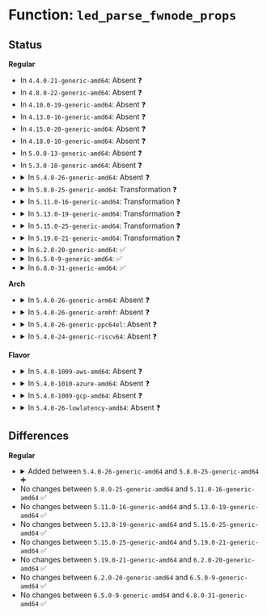 # Function: <code>led_parse_fwnode_props</code>

## Status
<b>Regular</b>
<ul>
<li>
In <code>4.4.0-21-generic-amd64</code>: Absent ❓
</li>
<li>
In <code>4.8.0-22-generic-amd64</code>: Absent ❓
</li>
<li>
In <code>4.10.0-19-generic-amd64</code>: Absent ❓
</li>
<li>
In <code>4.13.0-16-generic-amd64</code>: Absent ❓
</li>
<li>
In <code>4.15.0-20-generic-amd64</code>: Absent ❓
</li>
<li>
In <code>4.18.0-10-generic-amd64</code>: Absent ❓
</li>
<li>
In <code>5.0.0-13-generic-amd64</code>: Absent ❓
</li>
<li>
In <code>5.3.0-18-generic-amd64</code>: Absent ❓
</li>
<li>
<details>
<summary>In <code>5.4.0-26-generic-amd64</code>: Absent ❓</summary>

```json
{
  "name": "led_parse_fwnode_props",
  "collision_type": "Unique Static",
  "inline_type": "Full",
  "funcs": [
    {
      "addr": 18446744071588167780,
      "name": "led_parse_fwnode_props",
      "external": false,
      "loc": "drivers/leds/led-core.c:368",
      "file": "drivers/leds/led-core.c",
      "inline": "not declared, inlined",
      "caller_inline": [
        "drivers/leds/led-core.c:led_compose_name"
      ],
      "caller_func": []
    }
  ],
  "symbols": []
}
```
</details>
</li>
<li>
<details>
<summary>In <code>5.8.0-25-generic-amd64</code>: Transformation ❓</summary>

```c
void led_parse_fwnode_props(struct device * dev, struct fwnode_handle * fwnode, struct led_properties * props)
```

```json
{
  "name": "led_parse_fwnode_props",
  "collision_type": "Unique Static",
  "inline_type": "No",
  "funcs": [
    {
      "addr": 0,
      "name": "led_parse_fwnode_props",
      "external": false,
      "loc": "drivers/leds/led-core.c:368",
      "file": "drivers/leds/led-core.c",
      "inline": "seen, unknown",
      "caller_inline": [],
      "caller_func": [
        "drivers/leds/led-core.c:led_compose_name"
      ]
    }
  ],
  "symbols": [
    {
      "addr": 18446744071589031968,
      "name": "led_parse_fwnode_props",
      "section": ".text",
      "bind": "STB_LOCAL",
      "size": 270
    },
    {
      "addr": 18446744071589034035,
      "name": "led_parse_fwnode_props.cold",
      "section": ".text",
      "bind": "STB_LOCAL",
      "size": 108
    }
  ]
}
```
</details>
</li>
<li>
<details>
<summary>In <code>5.11.0-16-generic-amd64</code>: Transformation ❓</summary>

```c
void led_parse_fwnode_props(struct device * dev, struct fwnode_handle * fwnode, struct led_properties * props)
```

```json
{
  "name": "led_parse_fwnode_props",
  "collision_type": "Unique Static",
  "inline_type": "No",
  "funcs": [
    {
      "addr": 0,
      "name": "led_parse_fwnode_props",
      "external": false,
      "loc": "drivers/leds/led-core.c:370",
      "file": "drivers/leds/led-core.c",
      "inline": "seen, unknown",
      "caller_inline": [],
      "caller_func": [
        "drivers/leds/led-core.c:led_compose_name"
      ]
    }
  ],
  "symbols": [
    {
      "addr": 18446744071589041408,
      "name": "led_parse_fwnode_props",
      "section": ".text",
      "bind": "STB_LOCAL",
      "size": 270
    },
    {
      "addr": 18446744071591605056,
      "name": "led_parse_fwnode_props.cold",
      "section": ".text",
      "bind": "STB_LOCAL",
      "size": 108
    }
  ]
}
```
</details>
</li>
<li>
<details>
<summary>In <code>5.13.0-19-generic-amd64</code>: Transformation ❓</summary>

```c
void led_parse_fwnode_props(struct device * dev, struct fwnode_handle * fwnode, struct led_properties * props)
```

```json
{
  "name": "led_parse_fwnode_props",
  "collision_type": "Unique Static",
  "inline_type": "No",
  "funcs": [
    {
      "addr": 0,
      "name": "led_parse_fwnode_props",
      "external": false,
      "loc": "drivers/leds/led-core.c:364",
      "file": "drivers/leds/led-core.c",
      "inline": "seen, unknown",
      "caller_inline": [],
      "caller_func": [
        "drivers/leds/led-core.c:led_compose_name"
      ]
    }
  ],
  "symbols": [
    {
      "addr": 18446744071588928752,
      "name": "led_parse_fwnode_props",
      "section": ".text",
      "bind": "STB_LOCAL",
      "size": 270
    },
    {
      "addr": 18446744071591548625,
      "name": "led_parse_fwnode_props.cold",
      "section": ".text",
      "bind": "STB_LOCAL",
      "size": 108
    }
  ]
}
```
</details>
</li>
<li>
<details>
<summary>In <code>5.15.0-25-generic-amd64</code>: Transformation ❓</summary>

```c
void led_parse_fwnode_props(struct device * dev, struct fwnode_handle * fwnode, struct led_properties * props)
```

```json
{
  "name": "led_parse_fwnode_props",
  "collision_type": "Unique Static",
  "inline_type": "No",
  "funcs": [
    {
      "addr": 0,
      "name": "led_parse_fwnode_props",
      "external": false,
      "loc": "drivers/leds/led-core.c:364",
      "file": "drivers/leds/led-core.c",
      "inline": "seen, unknown",
      "caller_inline": [],
      "caller_func": [
        "drivers/leds/led-core.c:led_compose_name"
      ]
    }
  ],
  "symbols": [
    {
      "addr": 18446744071589636112,
      "name": "led_parse_fwnode_props",
      "section": ".text",
      "bind": "STB_LOCAL",
      "size": 270
    },
    {
      "addr": 18446744071592667456,
      "name": "led_parse_fwnode_props.cold",
      "section": ".text",
      "bind": "STB_LOCAL",
      "size": 108
    }
  ]
}
```
</details>
</li>
<li>
<details>
<summary>In <code>5.19.0-21-generic-amd64</code>: Transformation ❓</summary>

```c
void led_parse_fwnode_props(struct device * dev, struct fwnode_handle * fwnode, struct led_properties * props)
```

```json
{
  "name": "led_parse_fwnode_props",
  "collision_type": "Unique Static",
  "inline_type": "No",
  "funcs": [
    {
      "addr": 0,
      "name": "led_parse_fwnode_props",
      "external": false,
      "loc": "drivers/leds/led-core.c:364",
      "file": "drivers/leds/led-core.c",
      "inline": "seen, unknown",
      "caller_inline": [],
      "caller_func": [
        "drivers/leds/led-core.c:led_compose_name"
      ]
    }
  ],
  "symbols": [
    {
      "addr": 18446744071591136608,
      "name": "led_parse_fwnode_props",
      "section": ".text",
      "bind": "STB_LOCAL",
      "size": 325
    },
    {
      "addr": 18446744071594552758,
      "name": "led_parse_fwnode_props.cold",
      "section": ".text",
      "bind": "STB_LOCAL",
      "size": 108
    }
  ]
}
```
</details>
</li>
<li>
<details>
<summary>In <code>6.2.0-20-generic-amd64</code>: ✅</summary>

```c
void led_parse_fwnode_props(struct device * dev, struct fwnode_handle * fwnode, struct led_properties * props)
```

```json
{
  "name": "led_parse_fwnode_props",
  "collision_type": "Unique Static",
  "inline_type": "No",
  "funcs": [
    {
      "addr": 18446744071592861568,
      "name": "led_parse_fwnode_props",
      "external": false,
      "loc": "drivers/leds/led-core.c:364",
      "file": "drivers/leds/led-core.c",
      "inline": "seen, unknown",
      "caller_inline": [],
      "caller_func": [
        "drivers/leds/led-core.c:led_compose_name"
      ]
    }
  ],
  "symbols": [
    {
      "addr": 18446744071592861568,
      "name": "led_parse_fwnode_props",
      "section": ".text",
      "bind": "STB_LOCAL",
      "size": 387
    }
  ]
}
```
</details>
</li>
<li>
<details>
<summary>In <code>6.5.0-9-generic-amd64</code>: ✅</summary>

```c
void led_parse_fwnode_props(struct device * dev, struct fwnode_handle * fwnode, struct led_properties * props)
```

```json
{
  "name": "led_parse_fwnode_props",
  "collision_type": "Unique Static",
  "inline_type": "No",
  "funcs": [
    {
      "addr": 18446744071593298784,
      "name": "led_parse_fwnode_props",
      "external": false,
      "loc": "drivers/leds/led-core.c:419",
      "file": "drivers/leds/led-core.c",
      "inline": "seen, unknown",
      "caller_inline": [],
      "caller_func": [
        "drivers/leds/led-core.c:led_compose_name"
      ]
    }
  ],
  "symbols": [
    {
      "addr": 18446744071593298784,
      "name": "led_parse_fwnode_props",
      "section": ".text",
      "bind": "STB_LOCAL",
      "size": 387
    }
  ]
}
```
</details>
</li>
<li>
<details>
<summary>In <code>6.8.0-31-generic-amd64</code>: ✅</summary>

```c
void led_parse_fwnode_props(struct device * dev, struct fwnode_handle * fwnode, struct led_properties * props)
```

```json
{
  "name": "led_parse_fwnode_props",
  "collision_type": "Unique Static",
  "inline_type": "No",
  "funcs": [
    {
      "addr": 18446744071594055200,
      "name": "led_parse_fwnode_props",
      "external": false,
      "loc": "drivers/leds/led-core.c:424",
      "file": "drivers/leds/led-core.c",
      "inline": "seen, unknown",
      "caller_inline": [],
      "caller_func": [
        "drivers/leds/led-core.c:led_compose_name"
      ]
    }
  ],
  "symbols": [
    {
      "addr": 18446744071594055200,
      "name": "led_parse_fwnode_props",
      "section": ".text",
      "bind": "STB_LOCAL",
      "size": 387
    }
  ]
}
```
</details>
</li>
</ul>
<b>Arch</b>
<ul>
<li>
<details>
<summary>In <code>5.4.0-26-generic-arm64</code>: Absent ❓</summary>

```json
{
  "name": "led_parse_fwnode_props",
  "collision_type": "Unique Static",
  "inline_type": "Full",
  "funcs": [
    {
      "addr": 18446603336501462776,
      "name": "led_parse_fwnode_props",
      "external": false,
      "loc": "drivers/leds/led-core.c:368",
      "file": "drivers/leds/led-core.c",
      "inline": "not declared, inlined",
      "caller_inline": [
        "drivers/leds/led-core.c:led_compose_name"
      ],
      "caller_func": []
    }
  ],
  "symbols": []
}
```
</details>
</li>
<li>
<details>
<summary>In <code>5.4.0-26-generic-armhf</code>: Absent ❓</summary>

```json
{
  "name": "led_parse_fwnode_props",
  "collision_type": "Unique Static",
  "inline_type": "Full",
  "funcs": [
    {
      "addr": 3234013484,
      "name": "led_parse_fwnode_props",
      "external": false,
      "loc": "drivers/leds/led-core.c:368",
      "file": "drivers/leds/led-core.c",
      "inline": "not declared, inlined",
      "caller_inline": [
        "drivers/leds/led-core.c:led_compose_name"
      ],
      "caller_func": []
    }
  ],
  "symbols": []
}
```
</details>
</li>
<li>
<details>
<summary>In <code>5.4.0-26-generic-ppc64el</code>: Absent ❓</summary>

```json
{
  "name": "led_parse_fwnode_props",
  "collision_type": "Unique Static",
  "inline_type": "Full",
  "funcs": [
    {
      "addr": 13835058055294995820,
      "name": "led_parse_fwnode_props",
      "external": false,
      "loc": "drivers/leds/led-core.c:368",
      "file": "drivers/leds/led-core.c",
      "inline": "not declared, inlined",
      "caller_inline": [
        "drivers/leds/led-core.c:led_compose_name"
      ],
      "caller_func": []
    }
  ],
  "symbols": []
}
```
</details>
</li>
<li>
<details>
<summary>In <code>5.4.0-24-generic-riscv64</code>: Absent ❓</summary>

```json
{
  "name": "led_parse_fwnode_props",
  "collision_type": "Unique Static",
  "inline_type": "Full",
  "funcs": [
    {
      "addr": 18446743936278053902,
      "name": "led_parse_fwnode_props",
      "external": false,
      "loc": "drivers/leds/led-core.c:368",
      "file": "drivers/leds/led-core.c",
      "inline": "not declared, inlined",
      "caller_inline": [
        "drivers/leds/led-core.c:led_compose_name"
      ],
      "caller_func": []
    }
  ],
  "symbols": []
}
```
</details>
</li>
</ul>
<b>Flavor</b>
<ul>
<li>
<details>
<summary>In <code>5.4.0-1009-aws-amd64</code>: Absent ❓</summary>

```json
{
  "name": "led_parse_fwnode_props",
  "collision_type": "Unique Static",
  "inline_type": "Full",
  "funcs": [
    {
      "addr": 18446744071587789348,
      "name": "led_parse_fwnode_props",
      "external": false,
      "loc": "drivers/leds/led-core.c:368",
      "file": "drivers/leds/led-core.c",
      "inline": "not declared, inlined",
      "caller_inline": [
        "drivers/leds/led-core.c:led_compose_name"
      ],
      "caller_func": []
    }
  ],
  "symbols": []
}
```
</details>
</li>
<li>
<details>
<summary>In <code>5.4.0-1010-azure-amd64</code>: Absent ❓</summary>

```json
{
  "name": "led_parse_fwnode_props",
  "collision_type": "Unique Static",
  "inline_type": "Full",
  "funcs": [
    {
      "addr": 18446744071587492772,
      "name": "led_parse_fwnode_props",
      "external": false,
      "loc": "drivers/leds/led-core.c:368",
      "file": "drivers/leds/led-core.c",
      "inline": "not declared, inlined",
      "caller_inline": [
        "drivers/leds/led-core.c:led_compose_name"
      ],
      "caller_func": []
    }
  ],
  "symbols": []
}
```
</details>
</li>
<li>
<details>
<summary>In <code>5.4.0-1009-gcp-amd64</code>: Absent ❓</summary>

```json
{
  "name": "led_parse_fwnode_props",
  "collision_type": "Unique Static",
  "inline_type": "Full",
  "funcs": [
    {
      "addr": 18446744071588122308,
      "name": "led_parse_fwnode_props",
      "external": false,
      "loc": "drivers/leds/led-core.c:368",
      "file": "drivers/leds/led-core.c",
      "inline": "not declared, inlined",
      "caller_inline": [
        "drivers/leds/led-core.c:led_compose_name"
      ],
      "caller_func": []
    }
  ],
  "symbols": []
}
```
</details>
</li>
<li>
<details>
<summary>In <code>5.4.0-26-lowlatency-amd64</code>: Absent ❓</summary>

```json
{
  "name": "led_parse_fwnode_props",
  "collision_type": "Unique Static",
  "inline_type": "Full",
  "funcs": [
    {
      "addr": 18446744071588239844,
      "name": "led_parse_fwnode_props",
      "external": false,
      "loc": "drivers/leds/led-core.c:368",
      "file": "drivers/leds/led-core.c",
      "inline": "not declared, inlined",
      "caller_inline": [
        "drivers/leds/led-core.c:led_compose_name"
      ],
      "caller_func": []
    }
  ],
  "symbols": []
}
```
</details>
</li>
</ul>

## Differences
<b>Regular</b>
<ul>
<li>
<details>
<summary>Added between <code>5.4.0-26-generic-amd64</code> and <code>5.8.0-25-generic-amd64</code> ➕</summary>

```c
void led_parse_fwnode_props(struct device * dev, struct fwnode_handle * fwnode, struct led_properties * props)
```
</details>
</li>
<li>
No changes between <code>5.8.0-25-generic-amd64</code> and <code>5.11.0-16-generic-amd64</code> ✅
</li>
<li>
No changes between <code>5.11.0-16-generic-amd64</code> and <code>5.13.0-19-generic-amd64</code> ✅
</li>
<li>
No changes between <code>5.13.0-19-generic-amd64</code> and <code>5.15.0-25-generic-amd64</code> ✅
</li>
<li>
No changes between <code>5.15.0-25-generic-amd64</code> and <code>5.19.0-21-generic-amd64</code> ✅
</li>
<li>
No changes between <code>5.19.0-21-generic-amd64</code> and <code>6.2.0-20-generic-amd64</code> ✅
</li>
<li>
No changes between <code>6.2.0-20-generic-amd64</code> and <code>6.5.0-9-generic-amd64</code> ✅
</li>
<li>
No changes between <code>6.5.0-9-generic-amd64</code> and <code>6.8.0-31-generic-amd64</code> ✅
</li>
</ul>
